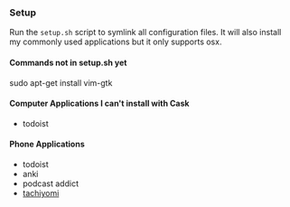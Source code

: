 ### Setup
Run the `setup.sh` script to symlink all configuration files. It will also install my commonly used applications but it only supports osx.

#### Commands not in setup.sh yet
sudo apt-get install vim-gtk

#### Computer Applications I can't install with Cask
* todoist

#### Phone Applications
* todoist
* anki
* podcast addict
* [tachiyomi](https://github.com/inorichi/tachiyomi)
